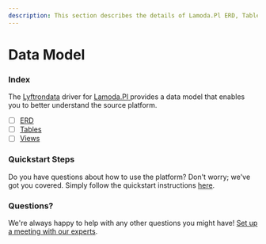 ```yaml
---
description: This section describes the details of Lamoda.Pl ERD, Tables, and Views.
---
```


# Data Model

### Index

The  [Lyftrondata](https://www.lyftrondata.com/) driver for [Lamoda.Pl](https://www.lyftrondata.com/integration/lamoda.pl/)[ ](https://www.lyftrondata.com/integration/lamoda.pl/)provides a data model that enables you to better understand the source platform.

* [ ] [ERD](../../../marketing-analytics/lamoda.pl/data-model/erd.md)
* [ ] [Tables](../../../marketing-analytics/lamoda.pl/data-model/tables.md)
* [ ] [Views](../../../marketing-analytics/lamoda.pl/data-model/views.md)

### Quickstart Steps

Do you have questions about how to use the platform? Don't worry; we've got you covered. Simply follow the quickstart instructions [here](../../../../quickstart-steps.md).

### Questions? <a href="#questions" id="questions"></a>

We're always happy to help with any other questions you might have! [Set up a meeting with our experts](https://www.lyftrondata.com/book-a-meeting/).

